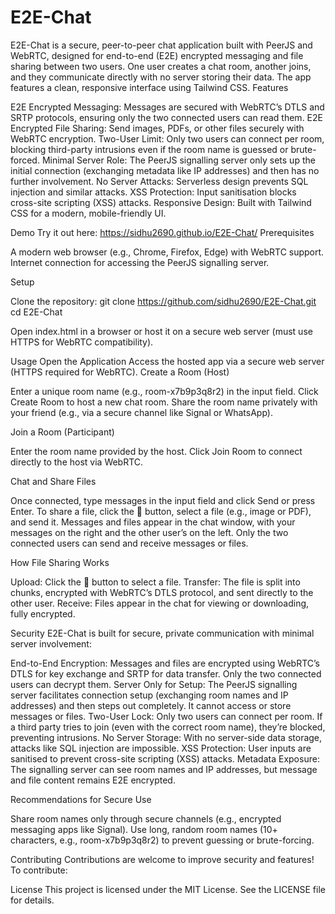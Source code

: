 # E2E-Chat
E2E-Chat is a secure, peer-to-peer chat application built with PeerJS and WebRTC, designed for end-to-end (E2E) encrypted messaging and file sharing between two users. One user creates a chat room, another joins, and they communicate directly with no server storing their data. The app features a clean, responsive interface using Tailwind CSS.
Features

E2E Encrypted Messaging: Messages are secured with WebRTC’s DTLS and SRTP protocols, ensuring only the two connected users can read them.
E2E Encrypted File Sharing: Send images, PDFs, or other files securely with WebRTC encryption.
Two-User Limit: Only two users can connect per room, blocking third-party intrusions even if the room name is guessed or brute-forced.
Minimal Server Role: The PeerJS signalling server only sets up the initial connection (exchanging metadata like IP addresses) and then has no further involvement.
No Server Attacks: Serverless design prevents SQL injection and similar attacks.
XSS Protection: Input sanitisation blocks cross-site scripting (XSS) attacks.
Responsive Design: Built with Tailwind CSS for a modern, mobile-friendly UI.

Demo
Try it out here: https://sidhu2690.github.io/E2E-Chat/
Prerequisites

A modern web browser (e.g., Chrome, Firefox, Edge) with WebRTC support.
Internet connection for accessing the PeerJS signalling server.

Setup

Clone the repository: git clone https://github.com/sidhu2690/E2E-Chat.git
cd E2E-Chat


Open index.html in a browser or host it on a secure web server (must use HTTPS for WebRTC compatibility).

Usage
Open the Application
Access the hosted app via a secure web server (HTTPS required for WebRTC).
Create a Room (Host)

Enter a unique room name (e.g., room-x7b9p3q8r2) in the input field.
Click Create Room to host a new chat room.
Share the room name privately with your friend (e.g., via a secure channel like Signal or WhatsApp).

Join a Room (Participant)

Enter the room name provided by the host.
Click Join Room to connect directly to the host via WebRTC.

Chat and Share Files

Once connected, type messages in the input field and click Send or press Enter.
To share a file, click the 📎 button, select a file (e.g., image or PDF), and send it.
Messages and files appear in the chat window, with your messages on the right and the other user’s on the left.
Only the two connected users can send and receive messages or files.

How File Sharing Works

Upload: Click the 📎 button to select a file.
Transfer: The file is split into chunks, encrypted with WebRTC’s DTLS protocol, and sent directly to the other user.
Receive: Files appear in the chat for viewing or downloading, fully encrypted.

Security
E2E-Chat is built for secure, private communication with minimal server involvement:

End-to-End Encryption: Messages and files are encrypted using WebRTC’s DTLS for key exchange and SRTP for data transfer. Only the two connected users can decrypt them.
Server Only for Setup: The PeerJS signalling server facilitates connection setup (exchanging room names and IP addresses) and then steps out completely. It cannot access or store messages or files.
Two-User Lock: Only two users can connect per room. If a third party tries to join (even with the correct room name), they’re blocked, preventing intrusions.
No Server Storage: With no server-side data storage, attacks like SQL injection are impossible.
XSS Protection: User inputs are sanitised to prevent cross-site scripting (XSS) attacks.
Metadata Exposure: The signalling server can see room names and IP addresses, but message and file content remains E2E encrypted.

Recommendations for Secure Use

Share room names only through secure channels (e.g., encrypted messaging apps like Signal).
Use long, random room names (10+ characters, e.g., room-x7b9p3q8r2) to prevent guessing or brute-forcing.


Contributing
Contributions are welcome to improve security and features! To contribute:

License
This project is licensed under the MIT License. 
See the LICENSE file for details.
